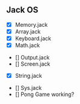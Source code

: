 ## Jack OS

- [X] Memory.jack
- [X] Array.jack
- [X] Keyboard.jack
- [X] Math.jack
- [] Output.jack
- [] Screen.jack
- [X] String.jack
- [] Sys.jack
- [] Pong Game working?
